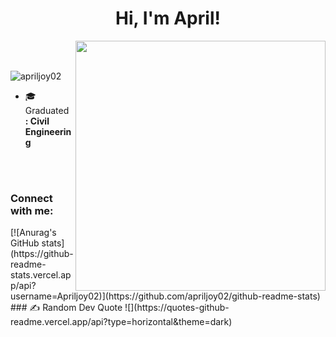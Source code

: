 <h1 align="center">Hi, I'm April!</h1>
<img align="right" src="https://user-images.githubusercontent.com/74038190/221352989-518609ab-b4d1-459e-929f-a08cd2bd9b3c.gif" width="400">
<br><br>
<p align="left"> <img src="https://komarev.com/ghpvc/?username=apriljoy02&label=Profile%20views&color=0e75b6&style=flat" alt="apriljoy02" /> </p>

- 🎓 Graduated **: Civil Engineering**

<br><br>
<h3 align="left">Connect with me:</h3>
[![Anurag's GitHub stats](https://github-readme-stats.vercel.app/api?username=Apriljoy02)](https://github.com/apriljoy02/github-readme-stats)
### ✍️ Random Dev Quote
![](https://quotes-github-readme.vercel.app/api?type=horizontal&theme=dark)

